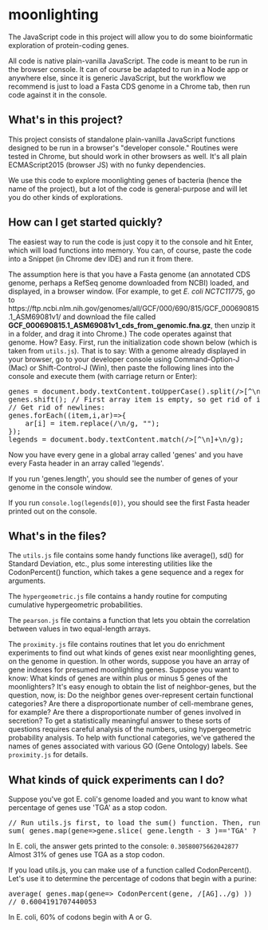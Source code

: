 # moonlighting

The JavaScript code in this project will allow you to do some bioinformatic exploration of protein-coding genes.

<p>All code is native plain-vanilla JavaScript. The code is meant to be run in the browser console. It can of course be adapted to run in a Node app or anywhere else, since it is generic JavaScript, but the workflow we recommend is just to load a Fasta CDS genome in a Chrome tab, then run code against it in the console.</p>

<h2>What's in this project?</h2>
This project consists of standalone plain-vanilla JavaScript functions designed to be run in a browser's "developer console." 
Routines were tested in Chrome, but should work in other browsers as well. It's all plain ECMAScript2015 (browser JS) with no funky dependencies.

We use this code to explore moonlighting genes of bacteria (hence the name of the project), but a lot of the code is general-purpose and will let you do other kinds of explorations.

<h2>How can I get started quickly?</h2>
<p>The easiest way to run the code is just copy it to the console and hit Enter, which will load functions into memory. 
You can, of course, paste the code into a Snippet (in Chrome dev IDE) and run it from there.</p>

<p>The assumption here is that you have a Fasta genome (an annotated CDS genome, perhaps a RefSeq genome downloaded from NCBI)
loaded, and displayed, in a browser window. (For example, to get <i>E. coli NCTC11775</i>, go to https://ftp.ncbi.nlm.nih.gov/genomes/all/GCF/000/690/815/GCF_000690815.1_ASM69081v1/ and download the file called <b>GCF_000690815.1_ASM69081v1_cds_from_genomic.fna.gz</b>, then unzip it in a folder, and drag it into Chrome.) The code operates against that genome. How? Easy. First, run the initialization code shown below (which is taken from <code>utils.js</code>). That is to say: With a genome already displayed
in your browser, go to your developer console using Command-Option-J (Mac) or Shift-Control-J (Win), then paste the following lines into
the console and execute them (with carriage return or Enter):</p>
<pre>
genes = document.body.textContent.toUpperCase().split(/>[^\n]+\n/);
genes.shift(); // First array item is empty, so get rid of it.
// Get rid of newlines:
genes.forEach((item,i,ar)=>{
    ar[i] = item.replace(/\n/g, "");
});
legends = document.body.textContent.match(/>[^\n]+\n/g);
</pre>

Now you have every gene in a global array called 'genes' and you have every Fasta header in an array called 'legends'.

If you run 'genes.length', you should see the number of genes of your genome in the console window.

If you run <code>console.log(legends[0])</code>, you should see the first Fasta header printed out on the console.

<h2>What's in the files?</h2>
<p>The <code>utils.js</code> file contains some handy functions like average(), sd() for Standard Deviation, etc., plus some interesting utilities like the CodonPercent() function, which takes a gene sequence and a regex for arguments.</p>

<p>The <code>hypergeometric.js</code> file contains a handy routine for computing cumulative hypergeometric probabilities.</p>

<p>The <code>pearson.js</code> file contains a function that lets you obtain the correlation between values in two equal-length arrays.</p>

<p>The <code>proximity.js</code> file contains routines that let you do enrichment experiments to find out what kinds of genes exist near moonlighting genes, on the genome in question. In other words, suppose you have an array of gene indexes for presumed moonlighting genes. Suppose you want to know: What kinds of genes are within plus or minus 5 genes of the moonlighters? It's easy enough to obtain the list of neighbor-genes, but the question, now, is: Do the neighbor genes over-represent certain functional categories? Are there a disproportionate number of cell-membrane genes, for example? Are there a disproportionate number of genes involved in secretion? To get a statistically meaningful answer to these sorts of questions requires careful analysis of the numbers, using hypergeometric probability analysis. To help with functional categories, we've gathered the names of genes associated with various GO (Gene Ontology) labels. See <code>proximity.js</code> for details.</p>


<h2>What kinds of quick experiments can I do?</h2>
<p>Suppose you've got E. coli's genome loaded and you want to know what percentage of genes use 'TGA' as a stop codon.</p>
<pre>
// Run utils.js first, to load the sum() function. Then, run this in the console:
sum( genes.map(gene=>gene.slice( gene.length - 3 )=='TGA' ? 1:0) )/genes.length
</pre>

In E. coli, the answer gets printed to the console: <code>0.30580075662042877</code> Almost 31% of genes use TGA as a stop codon.

<p>If you load utils.js, you can make use of a function called CodonPercent(). Let's use it to determine the percentage of codons that begin with a purine:</p>
<pre>
average( genes.map(gene=> CodonPercent(gene, /[AG]../g) ))
// 0.6004191707440053
</pre>
<p>In E. coli, 60% of codons begin with A or G.</p>






 









